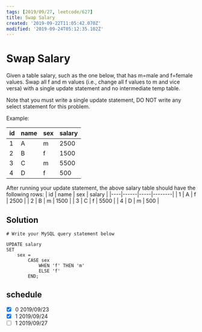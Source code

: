 ```yaml
---
tags: [2019/09/27, leetcode/627]
title: Swap Salary
created: '2019-09-22T11:05:42.070Z'
modified: '2019-09-24T05:12:35.102Z'
---
```


# Swap Salary

Given a table salary, such as the one below, that has m=male and f=female values. Swap all f and m values (i.e., change all f values to m and vice versa) with a single update statement and no intermediate temp table.

Note that you must write a single update statement, DO NOT write any select statement for this problem.



Example:

| id | name | sex | salary |
|----|------|-----|--------|
| 1  | A    | m   | 2500   |
| 2  | B    | f   | 1500   |
| 3  | C    | m   | 5500   |
| 4  | D    | f   | 500    |
After running your update statement, the above salary table should have the following rows:
| id | name | sex | salary |
|----|------|-----|--------|
| 1  | A    | f   | 2500   |
| 2  | B    | m   | 1500   |
| 3  | C    | f   | 5500   |
| 4  | D    | m   | 500    |

## Solution

```
# Write your MySQL query statement below

UPDATE salary
SET
    sex =
        CASE sex
            WHEN 'f' THEN 'm'
            ELSE 'f'
        END;
```

## schedule

* [x] 0 2019/09/23
* [x] 1 2019/09/24
* [ ] 1 2019/09/27
